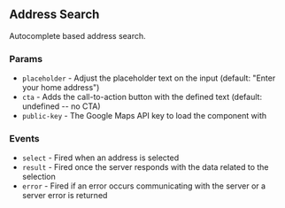 ## Address Search

Autocomplete based address search.

### Params
- `placeholder` - Adjust the placeholder text on the input (default: "Enter your home address")
- `cta` - Adds the call-to-action button with the defined text (default: undefined -- no CTA)
- `public-key` - The Google Maps API key to load the component with

### Events
- `select` - Fired when an address is selected
- `result` - Fired once the server responds with the data related to the selection
- `error` - Fired if an error occurs communicating with the server or a server error is returned
